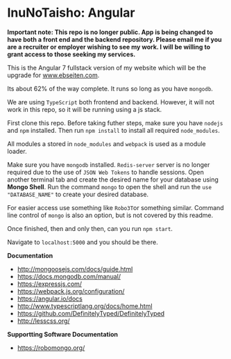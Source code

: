 # InuNoTaisho: Angular

**Important note: This repo is no longer public. App is being changed to have both a front end and the backend repository. Please email me if you are a recruiter or employer wishing to see my work. I will be willing to grant access to those seeking my services.**

This is the Angular 7 fullstack version of my website which will be the upgrade for www.ebseiten.com.

Its about 62% of the way complete. It runs so long as you have `mongodb`.

We are using `TypeScript` both frontend and backend. However, it will not work in this repo, so it will be running using a js stack.

First clone this repo. Before taking futher steps, make sure you have `nodejs` and `npm` installed. Then run `npm install` to install all required `node_modules`.

All modules a stored in `node_modules` and `webpack` is used as a module loader.  

Make sure you have `mongodb` installed. `Redis-server` server is no longer required due to the use of `JSON Web Tokens` to handle sessions. Open another terminal tab and create the desired name for your database using **Mongo Shell**. Run the command `mongo` to open the shell and run the `use "DATABASE_NAME"` to create your desired database.
 
For easier access use something like `Robo3T`or something similar. Command line control of `mongo` is also an option, but is not covered by this readme.

Once finished, then and only then, can you run `npm start`.

Navigate to `localhost:5000` and you should be there. 

**Documentation**
- http://mongoosejs.com/docs/guide.html
- https://docs.mongodb.com/manual/
- https://expressjs.com/
- https://webpack.js.org/configuration/
- https://angular.io/docs
- http://www.typescriptlang.org/docs/home.html
- https://github.com/DefinitelyTyped/DefinitelyTyped
- http://lesscss.org/

**Supportting Software Documentation**
- https://robomongo.org/